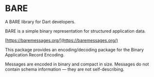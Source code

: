 # BARE

A BARE library for Dart developers.

BARE is a simple binary representation for structured application data.

[https://baremessages.org/](https://baremessages.org/)

This package provides an encoding/decoding package for the Binary Application Record Encoding.

Messages are encoded in binary and compact in size. Messages do not contain schema information — they are not self-describing.
